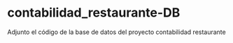 # contabilidad_restaurante-DB
Adjunto el código de la base de datos del proyecto contabilidad restaurante
